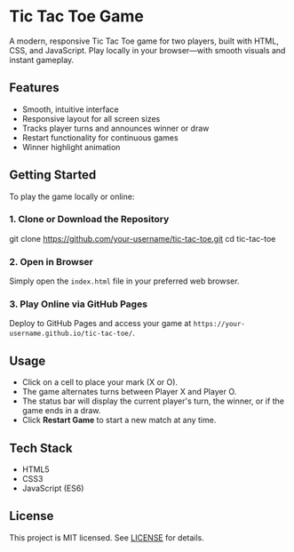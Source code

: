 # Tic Tac Toe Game

A modern, responsive Tic Tac Toe game for two players, built with HTML, CSS, and JavaScript. Play locally in your browser—with smooth visuals and instant gameplay.

## Features
- Smooth, intuitive interface
- Responsive layout for all screen sizes
- Tracks player turns and announces winner or draw
- Restart functionality for continuous games
- Winner highlight animation

## Getting Started

To play the game locally or online:

### 1. Clone or Download the Repository


git clone https://github.com/your-username/tic-tac-toe.git
cd tic-tac-toe


### 2. Open in Browser
Simply open the `index.html` file in your preferred web browser.

### 3. Play Online via GitHub Pages
Deploy to GitHub Pages and access your game at `https://your-username.github.io/tic-tac-toe/`.

## Usage
- Click on a cell to place your mark (X or O).
- The game alternates turns between Player X and Player O.
- The status bar will display the current player's turn, the winner, or if the game ends in a draw.
- Click **Restart Game** to start a new match at any time.

## Tech Stack
- HTML5
- CSS3
- JavaScript (ES6)

## License
This project is MIT licensed. See [LICENSE](./LICENSE) for details.
